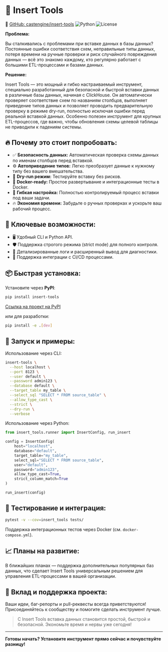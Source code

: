 # 🚀 Insert Tools

🔗 [GitHub: castengine/insert-tools](https://github.com/castengine/insert-tools)
![Python](https://img.shields.io/badge/python-3.8%2B-blue)
![License](https://img.shields.io/badge/license-MIT-green)

**Проблема:**

Вы сталкивались с проблемами при вставке данных в базы данных? Постоянные ошибки соответствия схем, неправильные типы данных, потеря времени на ручные проверки и риск случайного повреждения данных — всё это знакомо каждому, кто регулярно работает с большими ETL-процессами и базами данных.

**Решение:**

Insert Tools — это мощный и гибко настраиваемый инструмент, специально разработанный для безопасной и быстрой вставки данных в различные базы данных, начиная с ClickHouse. Он автоматически проверяет соответствие схем по названиям столбцов, выполняет приведение типов данных и позволяет проводить предварительную проверку в режиме dry-run, полностью исключая ошибки перед реальной вставкой данных. Особенно полезен инструмент для крупных ETL-процессов, где важно, чтобы обновления схемы целевой таблицы не приводили к падениям системы.

## 🔥 Почему это стоит попробовать:

- ✅ **Безопасность данных:** Автоматическая проверка схемы данных по именам столбцов перед вставкой.
- ⚙️ **Автоприведение типов:** Легко преобразует данные к нужному типу без вашего вмешательства.
- 🚧 **Dry-run режим:** Тестируйте вставку без рисков.
- 🐳 **Docker-ready:** Простое развертывание и интеграционные тесты в Docker.
- 🔧 **Гибкая настройка:** Полностью контролируемый процесс вставки под ваши задачи.
- 🔥 **Экономия времени:** Забудьте о ручных проверках и ускорьте ваш рабочий процесс.

## 🎯 Ключевые возможности:

- 🖥️ Удобный CLI и Python API.
- 🛡️ Поддержка строгого режима (strict mode) для полного контроля.
- 📌 Детализированные логи и расширенный вывод для диагностики.
- 🔄 Поддержка интеграции с CI/CD процессами.

## 📦 Быстрая установка:

Установите через **PyPI**:

```bash
pip install insert-tools
```
[Ссылка на проект на PyPI](https://pypi.org/project/insert-tools/1.0.0/)

или для разработки:

```bash
pip install -e .[dev]
```

## 🚀 Запуск и примеры:

Использование через CLI:

```bash
insert-tools \
  --host localhost \
  --port 8123 \
  --user default \
  --password admin123 \
  --database default \
  --target_table my_table \
  --select_sql "SELECT * FROM source_table" \
  --allow_type_cast \
  --strict \
  --dry-run \
  --verbose
```

Использование через Python:

```python
from insert_tools.runner import InsertConfig, run_insert

config = InsertConfig(
    host="localhost",
    database="default",
    target_table="my_table",
    select_sql="SELECT * FROM source_table",
    user="default",
    password="admin123",
    allow_type_cast=True,
    strict_column_match=True
)

run_insert(config)
```

## 🧪 Тестирование и интеграция:

```bash
pytest -v --cov=insert_tools tests/
```

Поддержка интеграционных тестов через Docker (см. `docker-compose.yml`).

## 📈 Планы на развитие:

В ближайших планах — поддержка дополнительных популярных баз данных, что сделает Insert Tools универсальным решением для управления ETL-процессами в вашей организации.

## 🤝 Вклад и поддержка проекта:

Ваши идеи, баг-репорты и pull-реквесты всегда приветствуются! Присоединяйтесь к сообществу и помогите сделать инструмент лучше.

> С Insert Tools вставка данных становится простой, быстрой и безопасной. Экономьте время и нервы уже сегодня!

---

**Готовы начать? Установите инструмент прямо сейчас и почувствуйте разницу!**

